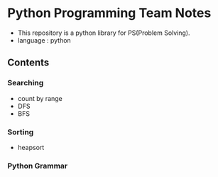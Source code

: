 # Python Programming Team Notes
- This repository is a python library for PS(Problem Solving).
- language : python

## Contents
### Searching
- count by range 
- DFS
- BFS

### Sorting
- heapsort

### Python Grammar
